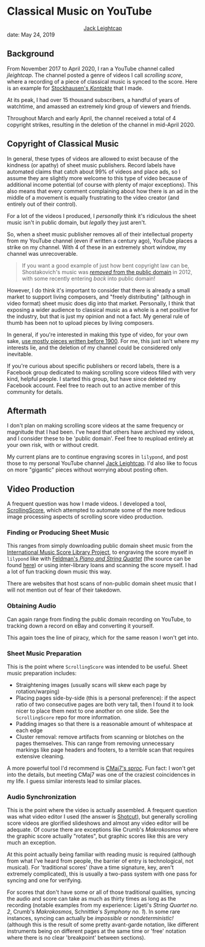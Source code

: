 # Classical Music on YouTube
<center><a href="../../index.html">Jack Leightcap</a></center>
date: May 24, 2019

## Background
From November 2017 to April 2020, I ran a YouTube channel called *jleightcap*.
The channel posted a genre of videos I call *scrolling score*, where a recording
of a piece of classical music is synced to the score.
Here is an example for [Stockhausen's *Kontakte*](https://youtu.be/l_UHaulsw3M)
that I made.

At its peak, I had over 15 thousand subscribers, a handful of years of
watchtime, and amassed an extremely kind group of viewers and friends.

Throughout March and early April, the channel received a total of 4 copyright strikes,
resulting in the deletion of the channel in mid-April 2020.

## Copyright of Classical Music
In general, these types of videos are allowed to exist because of the kindness
(or apathy) of sheet music publishers.
Record labels have automated claims that catch about 99% of videos and
place ads, so I assume they are slightly more welcome to this type of video
because of additional income potential (of
course with plenty of major exceptions).
This also means that every comment complaining about how there is an ad in the
middle of a movement is equally frustrating to the video creator (and entirely
out of their control).

For a lot of the videos I produced, I *personally* think it's ridiculous the
sheet music isn't in public domain, but *legally* they just aren't.

So, when a sheet music publisher removes all of their intellectual property from
my YouTube channel (even if written a century ago), YouTube places a strike on
my channel.
With 4 of these in an extremely short window, my channel was unrecoverable.

>If you want a good example of just how bent copyright law can be,
>Shostakovich's music was
>[*removed* from the public domain](https://www.wqxr.org/story/182225-prokofiev-and-shostakovich-public-domain-no-more/)
>in 2012, with some recently entering *back* into public domain!

However, I do think it's important to consider that there is already a small
market to support living composers, and "freely distributing" (although in
video format) sheet music does dig into that market.
Personally, I think that exposing a wider audience to classical music as a whole
is a net positive for the industry, but that is just my opinion and not a fact.
My general rule of thumb has been not to upload pieces by living composers.

In general, if you're interested in making this type of video, for your own
sake, <u>use mostly pieces written before 1900</u>.
For me, this just isn't where my interests lie, and the deletion of my channel
could be considered only inevitable.

If you're curious about specific publishers or record labels, there is a
Facebook group dedicated to making scrolling score videos filled with very kind,
helpful people.
I started this group, but have since deleted my Facebook account.
Feel free to reach out to an active member of this community for details.

## Aftermath
I don't plan on making scrolling score videos at the same frequency or magnitude
that I had been.
I've heard that others have archived my videos, and I consider these to be
'public domain'.
Feel free to reupload entirely at your own risk, with or without credit.

My current plans are to continue engraving scores in `lilypond`, and post those
to my personal YouTube channel
[Jack Leightcap](https://www.youtube.com/channel/UCWt1oAwvbU7EQHWlUE9AvsA).
I'd also like to focus on more "gigantic" pieces without worrying
about posting often.

## Video Production
A frequent question was how I made videos.
I developed a tool,
[ScrollingScore](https://github.com/jleightcap/ScrollingScore), which attempted
to automate some of the more tedious image processing aspects of scrolling score video
production.

### Finding or Producing Sheet Music
This ranges from simply downloading public domain sheet music from the
[International Music Score Library Project](https://imslp.org/wiki/Main_Page),
to engraving the score myself in `lilypond` like with [Feldman's *Piano and String
Quartet*](https://youtu.be/TUAxrFQXuO4)
(the source can be found [here](https://github.com/jleightcap/Feldman-PianoStringQuartet))
or using inter-library loans and scanning the score myself.
I had a lot of fun tracking down music this way.

There are websites that host scans of non-public domain sheet music that I
will not mention out of fear of their takedown.

### Obtaining Audio
Can again range from finding the public domain recording on YouTube, to tracking
down a record on eBay and converting it yourself.

This again toes the line of piracy, which for the same reason I won't get into.

### Sheet Music Preparation
This is the point where `ScrollingScore` was intended to be useful.
Sheet music preparation includes:

- Straightening images (usually scans will skew each page by rotation/warping)
- Placing pages side-by-side (this is a personal preference): if the aspect
  ratio of two consecutive pages are both very tall, then I found it to look
  nicer to place them next to one another on one slide.
  See the `ScrollingScore` repo for more information.
- Padding images so that there is a reasonable amount of whitespace at each edge
- Cluster removal: remove artifacts from scanning or blotches on the pages
  themselves.
  This can range from removing unnecessary markings like page headers and footers, to a terrible scan that requires extensive cleaning.

A more powerful tool I'd recommend is
[CMaj7's *sproc*](https://github.com/edwardx999/ScoreProcessor).
Fun fact: I won't get into the details, but meeting CMaj7 was one of the
craziest coincidences in my life.
I guess similar interests lead to similar places.

### Audio Synchronization
This is the point where the video is actually assembled.
A frequent question was what video editor I used (the answer is
[Shotcut](https://www.shotcut.org/)), but generally scrolling score videos are
glorified slideshows and almost any video editor will be adequate.
Of course there are exceptions like Crumb's *Makrokosmos* where the graphic score
actually "rotates", but graphic scores like this are very much an exception.

At this point actually being familiar with reading music is required (although
from what I've heard from people, the barrier of entry is technological, not
musical).
For 'traditional scores' (have a time signature, key, aren't extremely
complicated), this is usually a two-pass system with one pass for syncing and
one for verifying.

For scores that don't have some or all of those traditional qualities, syncing
the audio and score can take as much as thirty times as long as the recording
(notable examples from my experience: Ligeti's *String Quartet no. 2*, Crumb's
*Makrokosmos*, Schnittke's *Symphony no. 1*).
In some rare instances, syncing can actually be *impossible* or
*nondeterministic!* (although this is
the result of some pretty avant-garde notation, like different instruments being
on different pages at the same time or 'free' notation where there is no clear
'breakpoint' between sections).
